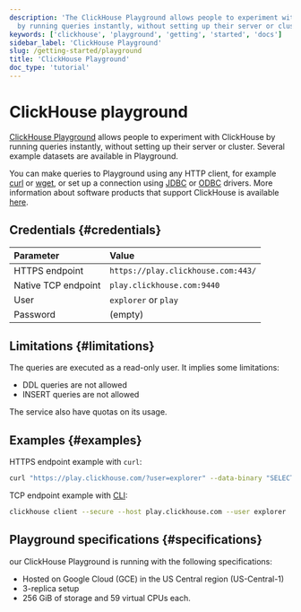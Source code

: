 ```yaml
---
description: 'The ClickHouse Playground allows people to experiment with ClickHouse
  by running queries instantly, without setting up their server or cluster.'
keywords: ['clickhouse', 'playground', 'getting', 'started', 'docs']
sidebar_label: 'ClickHouse Playground'
slug: /getting-started/playground
title: 'ClickHouse Playground'
doc_type: 'tutorial'
---
```


# ClickHouse playground

[ClickHouse Playground](https://sql.clickhouse.com) allows people to experiment with ClickHouse by running queries instantly, without setting up their server or cluster.
Several example datasets are available in Playground.

You can make queries to Playground using any HTTP client, for example [curl](https://curl.haxx.se) or [wget](https://www.gnu.org/software/wget/), or set up a connection using [JDBC](../interfaces/jdbc.md) or [ODBC](../interfaces/odbc.md) drivers. More information about software products that support ClickHouse is available [here](../integrations/index.mdx).

## Credentials {#credentials}

| Parameter           | Value                              |
|:--------------------|:-----------------------------------|
| HTTPS endpoint      | `https://play.clickhouse.com:443/` |
| Native TCP endpoint | `play.clickhouse.com:9440`         |
| User                | `explorer` or `play`               |
| Password            | (empty)                            |

## Limitations {#limitations}

The queries are executed as a read-only user. It implies some limitations:

- DDL queries are not allowed
- INSERT queries are not allowed

The service also have quotas on its usage.

## Examples {#examples}

HTTPS endpoint example with `curl`:

```bash
curl "https://play.clickhouse.com/?user=explorer" --data-binary "SELECT 'Play ClickHouse'"
```

TCP endpoint example with [CLI](../interfaces/cli.md):

```bash
clickhouse client --secure --host play.clickhouse.com --user explorer
```

## Playground specifications {#specifications}

our ClickHouse Playground is running with the following specifications:

- Hosted on Google Cloud (GCE) in the US Central region (US-Central-1)
- 3-replica setup
- 256 GiB of storage and 59 virtual CPUs each.
